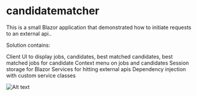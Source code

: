 # candidatematcher
This is a small Blazor application that demonstrated how to initiate requests to an external api..

Solution contains:

Client UI to display jobs, candidates, best matched candidates, best matched jobs for candidate
Context menu on jobs and candidates
Session storage for Blazor
Services for hitting external apis
Dependency injection with custom service classes


![Alt text](ttps://github.com/hph138/candidatematcher/blob/main/screenshots/home.PNG "Home")
